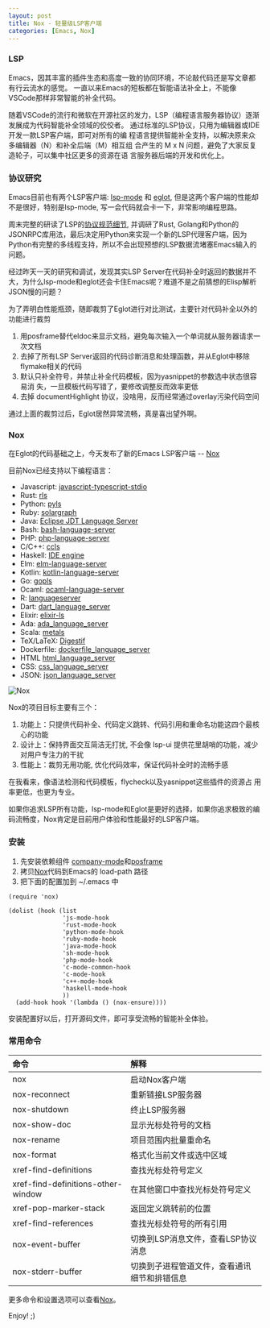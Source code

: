 ```yaml
---
layout: post
title: Nox - 轻量级LSP客户端
categories: [Emacs, Nox]
---
```


### LSP
Emacs，因其丰富的插件生态和高度一致的协同环境，不论敲代码还是写文章都有行云流水的感觉。
一直以来Emacs的短板都在智能语法补全上，不能像VSCode那样非常智能的补全代码。

随着VSCode的流行和微软在开源社区的发力，LSP（编程语言服务器协议）逐渐发展成为代码智能补全领域的佼佼者。
通过标准的LSP协议，只用为编辑器或IDE开发一款LSP客户端，即可对所有的编
程语言提供智能补全支持，以解决原来众多编辑器（N）和补全后端（M）相互组
合产生的 M x N 问题，避免了大家反复造轮子，可以集中社区更多的资源在语
言服务器后端的开发和优化上。


### 协议研究
Emacs目前也有两个LSP客户端: [lsp-mode](https://github.com/emacs-lsp/lsp-mode) 和 [eglot](https://github.com/joaotavora/eglot), 但是这两个客户端的性能却不是很好，特别是lsp-mode, 写一会代码就会卡一下，非常影响编程思路。

周末完整的研读了LSP的[协议规范细节](https://microsoft.github.io/language-server-protocol/specifications/specification-current/), 并调研了Rust, Golang和Python的JSONRPC库用法，最后决定用Python来实现一个新的LSP代理客户端，因为Python有完整的多线程支持，所以不会出现预想的LSP数据流堵塞Emacs输入的问题。

经过昨天一天的研究和调试，发现其实LSP Server在代码补全时返回的数据并不
大，为什么lsp-mode和eglot还会卡住Emacs呢？难道不是之前猜想的Elisp解析JSON慢的问题？

为了弄明白性能瓶颈，随即裁剪了Eglot进行对比测试，主要针对代码补全以外的功能进行裁剪
1. 用posframe替代eldoc来显示文档，避免每次输入一个单词就从服务器请求一次文档
2. 去掉了所有LSP Server返回的代码诊断消息和处理函数，并从Eglot中移除
   flymake相关的代码
3. 默认只补全符号，并禁止补全代码模板，因为yasnippet的参数选中状态很容易消
   失，一旦模板代码写错了，要修改调整反而效率更低
4. 去掉 documentHighlight 协议，没啥用，反而经常通过overlay污染代码空间

通过上面的裁剪过后，Eglot居然异常流畅，真是喜出望外啊。

### Nox
在Eglot的代码基础之上，今天发布了新的Emacs LSP客户端 -- [Nox](https://github.com/manateelazycat/nox)

目前Nox已经支持以下编程语言：

* Javascript: [javascript-typescript-stdio][javascript-typescript-langserver]
* Rust: [rls][rls]
* Python: [pyls][pyls]
* Ruby: [solargraph][solargraph]
* Java: [Eclipse JDT Language Server][eclipse-jdt]
* Bash: [bash-language-server][bash-language-server]
* PHP: [php-language-server][php-language-server]
* C/C++: [ccls][ccls]
* Haskell: [IDE engine][haskell-ide-engine]
* Elm: [elm-language-server][elm-language-server]
* Kotlin: [kotlin-language-server][kotlin-language-server]
* Go: [gopls][gopls]
* Ocaml: [ocaml-language-server][ocaml-language-server]
* R: [languageserver][r-languageserver]
* Dart: [dart_language_server][dart_language_server]
* Elixir: [elixir-ls][elixir-ls]
* Ada: [ada_language_server][ada_language_server]
* Scala: [metals][metals]
* TeX/LaTeX: [Digestif][digestif]
* Dockerfile: [dockerfile_language_server][dockerfile_language_server]
* HTML [html_language_server][html_language_server]
* CSS: [css_language_server][css_language_server]
* JSON: [json_language_server][json_language_server]


![Nox]({{site.url}}/pics/nox/nox.png)

Nox的项目目标主要有三个：
1. 功能上：只提供代码补全、代码定义跳转、代码引用和重命名功能这四个最核心的功能
2. 设计上：保持界面交互简洁无打扰, 不会像 lsp-ui 提供花里胡哨的功能，减少对用户专注力的干扰
3. 性能上：裁剪无用功能, 优化代码效率，保证代码补全时的流畅手感

在我看来，像语法检测和代码模板，flycheck以及yasnippet这些插件的资源占
用率更低，也更为专业。

如果你追求LSP所有功能，lsp-mode和Eglot是更好的选择，如果你追求极致的编
码流畅度，Nox肯定是目前用户体验和性能最好的LSP客户端。

### 安装
1. 先安装依赖组件 [company-mode](https://github.com/company-mode/company-mode)和[posframe](https://github.com/tumashu/posframe)
2. 拷贝[Nox](https://github.com/manateelazycat/nox)代码到Emacs的 load-path 路径
3. 把下面的配置加到 ~/.emacs 中

```elisp
(require 'nox)

(dolist (hook (list
               'js-mode-hook
               'rust-mode-hook
               'python-mode-hook
               'ruby-mode-hook
               'java-mode-hook
               'sh-mode-hook
               'php-mode-hook
               'c-mode-common-hook
               'c-mode-hook
               'c++-mode-hook
               'haskell-mode-hook
               ))
  (add-hook hook '(lambda () (nox-ensure))))
```
安装配置好以后，打开源码文件，即可享受流畅的智能补全体验。

### 常用命令

| 命令                               | 解释                                         |
| :----                              | :----                                        |
| nox                                | 启动Nox客户端                                |
| nox-reconnect                      | 重新链接LSP服务器                            |
| nox-shutdown                       | 终止LSP服务器                                |
| nox-show-doc                       | 显示光标处符号的文档                         |
| nox-rename                         | 项目范围内批量重命名                            |
| nox-format                         | 格式化当前文件或选中区域                     |
| xref-find-definitions              | 查找光标处符号定义                           |
| xref-find-definitions-other-window | 在其他窗口中查找光标处符号定义               |
| xref-pop-marker-stack              | 返回定义跳转前的位置                           |
| xref-find-references               | 查找光标处符号的所有引用                   |
| nox-event-buffer                   | 切换到LSP消息文件，查看LSP协议消息           |
| nox-stderr-buffer                  | 切换到子进程管道文件，查看通讯细节和排错信息 |

更多命令和设置选项可以查看[Nox](https://github.com/manateelazycat/nox)。

Enjoy! ;)

[lsp]: https://microsoft.github.io/language-server-protocol/
[rls]: https://github.com/rust-lang-nursery/rls
[pyls]: https://github.com/palantir/python-language-server
[gnuelpa]: https://elpa.gnu.org/packages/eglot.html
[melpa]: http://melpa.org/#/eglot
[javascript-typescript-langserver]: https://github.com/sourcegraph/javascript-typescript-langserver
[emacs-lsp]: https://github.com/emacs-lsp/lsp-mode
[emacs-lsp-plugins]: https://github.com/emacs-lsp
[bash-language-server]: https://github.com/mads-hartmann/bash-language-server
[php-language-server]: https://github.com/felixfbecker/php-language-server
[company-mode]: https://github.com/company-mode/company-mode
[cquery]: https://github.com/cquery-project/cquery
[ccls]: https://github.com/MaskRay/ccls
[clangd]: https://clang.llvm.org/extra/clangd.html
[solargraph]: https://github.com/castwide/solargraph
[windows-subprocess-hang]: https://www.gnu.org/software/emacs/manual/html_node/efaq-w32/Subprocess-hang.html
[haskell-ide-engine]: https://github.com/haskell/haskell-ide-engine
[elm-language-server]: https://github.com/elm-tooling/elm-language-server
[kotlin-language-server]: https://github.com/fwcd/KotlinLanguageServer
[gopls]: https://github.com/golang/go/wiki/gopls
[eclipse-jdt]: https://github.com/eclipse/eclipse.jdt.ls
[ocaml-language-server]: https://github.com/freebroccolo/ocaml-language-server
[r-languageserver]: https://cran.r-project.org/package=languageserver
[dart_language_server]: https://github.com/natebosch/dart_language_server
[elixir-ls]: https://github.com/JakeBecker/elixir-ls
[news]: https://github.com/joaotavora/eglot/blob/master/NEWS.md
[ada_language_server]: https://github.com/AdaCore/ada_language_server
[metals]: http://scalameta.org/metals/
[digestif]: https://github.com/astoff/digestif
[company]: http://elpa.gnu.org/packages/company.html
[flymake]: https://www.gnu.org/software/emacs/manual/html_node/flymake/index.html#Top
[yasnippet]: http://elpa.gnu.org/packages/yasnippet.html
[markdown]: https://github.com/defunkt/markdown-mode
[dockerfile_language_server]: https://github.com/rcjsuen/dockerfile-language-server-nodejs
[html_language_server]: https://github.com/Microsoft/vscode/tree/master/extensions/html-language-features/server
[css_language_server]: https://github.com/Microsoft/vscode/tree/master/extensions/css-language-features/server
[json_language_server]: https://www.npmjs.com/package/vscode-json-languageserver
